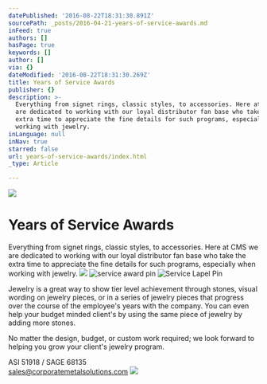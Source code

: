 ```yaml
---
datePublished: '2016-08-22T18:31:30.891Z'
sourcePath: _posts/2016-04-21-years-of-service-awards.md
inFeed: true
authors: []
hasPage: true
keywords: []
author: []
via: {}
dateModified: '2016-08-22T18:31:30.269Z'
title: Years of Service Awards
publisher: {}
description: >-
  Everything from signet rings, classic styles, to accessories. Here at CMS we
  are dedicated to working with our loyal distributor fan base who take the
  extra time to appreciate the fine details for such programs, especially when
  working with jewelry.
inLanguage: null
inNav: true
starred: false
url: years-of-service-awards/index.html
_type: Article

---
```

![](https://the-grid-user-content.s3-us-west-2.amazonaws.com/d2f8c18b-e55a-41fd-9146-7a91fb4aebda.jpg)

# Years of Service Awards

Everything from signet rings, classic styles, to accessories. Here at CMS we are dedicated to working with our loyal distributor fan base who take the extra time to appreciate the fine details for such programs, especially when working with jewelry.
![](https://the-grid-user-content.s3-us-west-2.amazonaws.com/9b8cfecf-548d-438b-af87-7682ec272708.jpg)
![service award pin](https://the-grid-user-content.s3-us-west-2.amazonaws.com/88b5f212-c11c-4b19-bd91-9661b0685fd1.jpg)
![Service Lapel Pin](https://the-grid-user-content.s3-us-west-2.amazonaws.com/25832a76-a858-47ce-898d-304472d5a9ab.jpg)

Jewelry is a great way to show tier level achievement through stones, visual wording on jewelry pieces, or in a series of jewelry pieces that progress over the course of the employee's years with the company. You can even help your budget minded client's by using the same piece of jewelry by adding more stones.

No matter the design, budget, or custom work required; we look forward to helping you grow your client's jewelry program.

ASI 51918 / SAGE 68135  
sales@corporatemetalsolutions.com
![](https://the-grid-user-content.s3-us-west-2.amazonaws.com/317a9cbc-9335-4f70-81ce-41d9d2d42095.jpg)